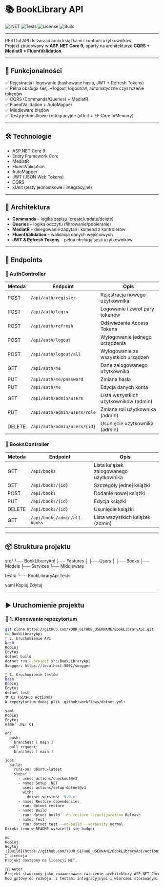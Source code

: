 # 📚 BookLibrary API  

![.NET](https://img.shields.io/badge/.NET-9.0-blueviolet?logo=dotnet)
![Tests](https://img.shields.io/badge/tests-passing-brightgreen)
![License](https://img.shields.io/badge/license-MIT-green)
![Build](https://github.com/YOUR_GITHUB_USERNAME/BookLibraryApi/actions/workflows/dotnet.yml/badge.svg)

---

RESTful API do zarządzania książkami i kontami użytkowników.  
Projekt zbudowany w **ASP.NET Core 9**, oparty na architekturze **CQRS + MediatR + FluentValidation**.  

---

## 🚀 Funkcjonalności

✅ Rejestracja i logowanie (hashowane hasła, JWT + Refresh Tokeny)  
✅ Pełna obsługa sesji – logout, logout/all, automatyczne czyszczenie tokenów  
✅ CQRS (Commands/Queries) + MediatR  
✅ FluentValidation + AutoMapper  
✅ Middleware błędów  
✅ Testy jednostkowe i integracyjne (xUnit + EF Core InMemory)

---

## 🛠 Technologie

- ASP.NET Core 9
- Entity Framework Core
- MediatR
- FluentValidation
- AutoMapper
- JWT (JSON Web Tokens)
- CQRS
- xUnit (testy jednostkowe i integracyjne)

---

## 📐 Architektura

- **Commands** – logika zapisu (create/update/delete)  
- **Queries** – logika odczytu (filtrowanie/pobieranie)  
- **MediatR** – delegowanie zapytań i komend z kontrolerów  
- **FluentValidation** – walidacja danych wejściowych  
- **JWT & Refresh Tokeny** – pełna obsługa sesji użytkowników  

---

## 🔑 Endpoints

### 🔐 AuthController

| Metoda | Endpoint           | Opis                                  |
|--------|--------------------|---------------------------------------|
| POST   | `/api/auth/register` | Rejestracja nowego użytkownika       |
| POST   | `/api/auth/login`    | Logowanie i zwrot pary tokenów       |
| POST   | `/api/auth/refresh`  | Odświeżenie Access Tokena           |
| POST   | `/api/auth/logout`   | Wylogowanie jednego urządzenia       |
| POST   | `/api/auth/logout/all` | Wylogowanie ze wszystkich urządzeń |
| GET    | `/api/auth/me`       | Dane zalogowanego użytkownika       |
| PUT    | `/api/auth/me/password` | Zmiana hasła                     |
| PUT    | `/api/auth/me`       | Edycja danych konta                 |
| GET    | `/api/auth/admin/users` | Lista wszystkich użytkowników (admin) |
| PUT    | `/api/auth/admin/users/role` | Zmiana roli użytkownika (admin) |
| DELETE | `/api/auth/admin/users/{id}` | Usunięcie użytkownika (admin) |

### 📖 BooksController

| Metoda | Endpoint              | Opis                                       |
|--------|-----------------------|--------------------------------------------|
| GET    | `/api/books`          | Lista książek zalogowanego użytkownika     |
| GET    | `/api/books/{id}`     | Szczegóły jednej książki                   |
| POST   | `/api/books`          | Dodanie nowej książki                      |
| PUT    | `/api/books/{id}`     | Edycja książki                            |
| DELETE | `/api/books/{id}`     | Usunięcie książki                         |
| GET    | `/api/books/admin/all-books` | Lista wszystkich książek (admin) |

---

## 📦 Struktura projektu

src/
└── BookLibraryApi
├── Features
│ ├── Users
│ ├── Books
├── Models
├── Services
└── Middleware

tests/
└── BookLibraryApi.Tests

yaml
Kopiuj
Edytuj

---

## ▶ Uruchomienie projektu

### 🔹 1. Klonowanie repozytorium

```bash
git clone https://github.com/YOUR_GITHUB_USERNAME/BookLibraryApi.git
cd BookLibraryApi
🔹 2. Uruchomienie API
bash
Kopiuj
Edytuj
dotnet build
dotnet run --project src/BookLibraryApi
Swagger: https://localhost:5001/swagger

🔹 3. Uruchomienie testów
bash
Kopiuj
Edytuj
dotnet test
🛠 CI (GitHub Actions)
W repozytorium dodaj plik .github/workflows/dotnet.yml:

yaml
Kopiuj
Edytuj
name: .NET CI

on:
  push:
    branches: [ main ]
  pull_request:
    branches: [ main ]

jobs:
  build:
    runs-on: ubuntu-latest
    steps:
      - uses: actions/checkout@v3
      - name: Setup .NET
        uses: actions/setup-dotnet@v3
        with:
          dotnet-version: '9.0.x'
      - name: Restore dependencies
        run: dotnet restore
      - name: Build
        run: dotnet build --no-restore --configuration Release
      - name: Test
        run: dotnet test --no-build --verbosity normal
Dzięki temu w README wyświetli się badge:

md
Kopiuj
Edytuj
![Build](https://github.com/YOUR_GITHUB_USERNAME/BookLibraryApi/actions/workflows/dotnet.yml/badge.svg)
📜 Licencja
Projekt dostępny na licencji MIT.

👨‍💻 Autor
Projekt stworzony jako zaawansowane ćwiczenie architektury ASP.NET Core + CQRS + MediatR.
Kod gotowy do rozwoju, z testami integracyjnymi i wzorcami stosowanymi w projektach komercyjnych.
